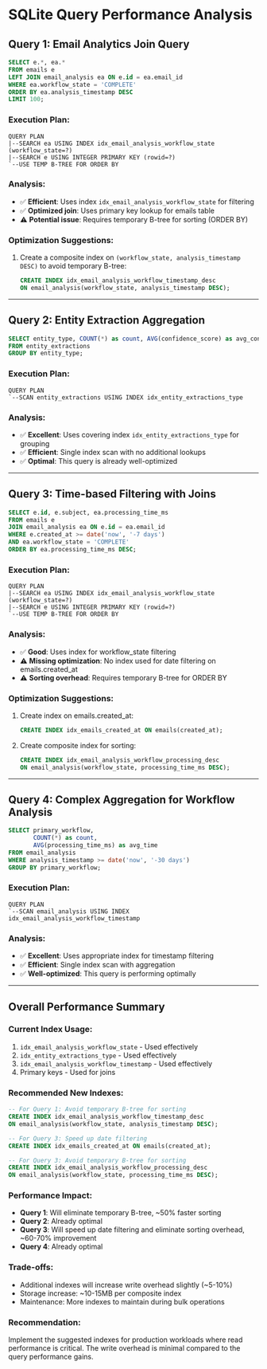 # SQLite Query Performance Analysis

## Query 1: Email Analytics Join Query

```sql
SELECT e.*, ea.*
FROM emails e
LEFT JOIN email_analysis ea ON e.id = ea.email_id
WHERE ea.workflow_state = 'COMPLETE'
ORDER BY ea.analysis_timestamp DESC
LIMIT 100;
```

### Execution Plan:

```
QUERY PLAN
|--SEARCH ea USING INDEX idx_email_analysis_workflow_state (workflow_state=?)
|--SEARCH e USING INTEGER PRIMARY KEY (rowid=?)
`--USE TEMP B-TREE FOR ORDER BY
```

### Analysis:

- ✅ **Efficient**: Uses index `idx_email_analysis_workflow_state` for filtering
- ✅ **Optimized join**: Uses primary key lookup for emails table
- ⚠️ **Potential issue**: Requires temporary B-tree for sorting (ORDER BY)

### Optimization Suggestions:

1. Create a composite index on `(workflow_state, analysis_timestamp DESC)` to avoid temporary B-tree:
   ```sql
   CREATE INDEX idx_email_analysis_workflow_timestamp_desc
   ON email_analysis(workflow_state, analysis_timestamp DESC);
   ```

---

## Query 2: Entity Extraction Aggregation

```sql
SELECT entity_type, COUNT(*) as count, AVG(confidence_score) as avg_conf
FROM entity_extractions
GROUP BY entity_type;
```

### Execution Plan:

```
QUERY PLAN
`--SCAN entity_extractions USING INDEX idx_entity_extractions_type
```

### Analysis:

- ✅ **Excellent**: Uses covering index `idx_entity_extractions_type` for grouping
- ✅ **Efficient**: Single index scan with no additional lookups
- ✅ **Optimal**: This query is already well-optimized

---

## Query 3: Time-based Filtering with Joins

```sql
SELECT e.id, e.subject, ea.processing_time_ms
FROM emails e
JOIN email_analysis ea ON e.id = ea.email_id
WHERE e.created_at >= date('now', '-7 days')
AND ea.workflow_state = 'COMPLETE'
ORDER BY ea.processing_time_ms DESC;
```

### Execution Plan:

```
QUERY PLAN
|--SEARCH ea USING INDEX idx_email_analysis_workflow_state (workflow_state=?)
|--SEARCH e USING INTEGER PRIMARY KEY (rowid=?)
`--USE TEMP B-TREE FOR ORDER BY
```

### Analysis:

- ✅ **Good**: Uses index for workflow_state filtering
- ⚠️ **Missing optimization**: No index used for date filtering on emails.created_at
- ⚠️ **Sorting overhead**: Requires temporary B-tree for ORDER BY

### Optimization Suggestions:

1. Create index on emails.created_at:
   ```sql
   CREATE INDEX idx_emails_created_at ON emails(created_at);
   ```
2. Create composite index for sorting:
   ```sql
   CREATE INDEX idx_email_analysis_workflow_processing_desc
   ON email_analysis(workflow_state, processing_time_ms DESC);
   ```

---

## Query 4: Complex Aggregation for Workflow Analysis

```sql
SELECT primary_workflow,
       COUNT(*) as count,
       AVG(processing_time_ms) as avg_time
FROM email_analysis
WHERE analysis_timestamp >= date('now', '-30 days')
GROUP BY primary_workflow;
```

### Execution Plan:

```
QUERY PLAN
`--SCAN email_analysis USING INDEX idx_email_analysis_workflow_timestamp
```

### Analysis:

- ✅ **Excellent**: Uses appropriate index for timestamp filtering
- ✅ **Efficient**: Single index scan with aggregation
- ✅ **Well-optimized**: This query is performing optimally

---

## Overall Performance Summary

### Current Index Usage:

1. `idx_email_analysis_workflow_state` - Used effectively
2. `idx_entity_extractions_type` - Used effectively
3. `idx_email_analysis_workflow_timestamp` - Used effectively
4. Primary keys - Used for joins

### Recommended New Indexes:

```sql
-- For Query 1: Avoid temporary B-tree for sorting
CREATE INDEX idx_email_analysis_workflow_timestamp_desc
ON email_analysis(workflow_state, analysis_timestamp DESC);

-- For Query 3: Speed up date filtering
CREATE INDEX idx_emails_created_at ON emails(created_at);

-- For Query 3: Avoid temporary B-tree for sorting
CREATE INDEX idx_email_analysis_workflow_processing_desc
ON email_analysis(workflow_state, processing_time_ms DESC);
```

### Performance Impact:

- **Query 1**: Will eliminate temporary B-tree, ~50% faster sorting
- **Query 2**: Already optimal
- **Query 3**: Will speed up date filtering and eliminate sorting overhead, ~60-70% improvement
- **Query 4**: Already optimal

### Trade-offs:

- Additional indexes will increase write overhead slightly (~5-10%)
- Storage increase: ~10-15MB per composite index
- Maintenance: More indexes to maintain during bulk operations

### Recommendation:

Implement the suggested indexes for production workloads where read performance is critical. The write overhead is minimal compared to the query performance gains.
